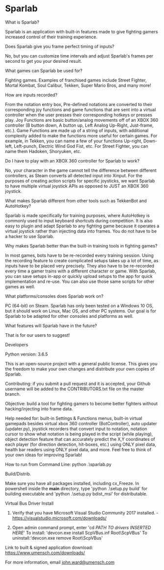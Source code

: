 # Sparlab

What is Sparlab?

Sparlab is an application with built-in features made to give fighting gamers increased control of their training experience.

Does Sparlab give you frame perfect timing of inputs?

No, but you can customize time intervals and adjust Sparlab's frames per second to get you your desired result.

What games can Sparlab be used for?

Fighting games. Examples of franchised games include Street Fighter, Mortal Kombat, Soul Calibur, Tekken, Super Mario Bros, and many more!

How are inputs recorded?

From the notation entry box, Pre-defined notations are converted to their corresponding joy functions and game functions that are sent into a virtual controller when the user presses their corresponding hotkeys or presses play.
Joy Functions are basic button/analog movements off of an XBOX 360 controller (B button down, A button up,
Left Analog Up-Right, Just-frame, etc.). Game Functions are made up of a string of inputs, with additional complexity added to make the functions more useful for certain games. For example, in Tekken, you can name a few of your functions Up-right, Down-left, Left-punch, Electric Wind God Fist, etc. For Street Fighter, you can name them Hadoken, Shoryuken, etc.

Do I have to play with an XBOX 360 controller for Sparlab to work?

No, your character in the game cannot tell the difference between different controllers, as Steam converts all detected input into Xinput. For the purposes of creating action scripts for specific joysticks, we want Sparlab to have multiple virtual joystick APIs as opposed to JUST an XBOX 360 joystick.

What makes Sparlab different from other tools such as TekkenBot and AutoHotkey?

Sparlab is made specifically for training purposes, where AutoHotkey is commonly used to input keyboard shortcuts during competition. It is also easy to plugin and adapt Sparlab to any fighting game because it operates a virtual joystick rather than injecting data into frames. You do not have to be a hacker to use Sparlab.

Why makes Sparlab better than the built-in training tools in fighting games?

In most games, bots have to be re-recorded every training session. Using the recording feature to create
complicated setups takes up a lot of time, as inputs have to be placed very precisely. They also have to be re-recorded every time a gamer trains with a different character or game. With Sparlab, you can save setups in-app or quickly upload setups to the app for quick implementation and re-use. You can also use those same scripts for other games as well.

What platforms/consoles does Sparlab work on?

PC (64-bit) on Steam. Sparlab has only been tested on a Windows 10 OS, but it should work on Linux, Mac OS, and other PC systems. Our goal is for Sparlab to be adapted for other consoles and platforms as well.

What features will Sparlab have in the future?

That is for our users to suggest!


Developers

Python version: 3.6.5

This is an open-source project with a general public license. This gives you the freedom to make your own changes and distribute your own copies of Sparlab. 

Contributing: if you submit a pull request and it is accepted, your Github username will be added to the CONTRIBUTORS.txt file on the master branch. 

Objective: build a tool for fighting gamers to become better fighters without hacking/injecting into frame data. 

Help needed for: built-in Settings & Functions menus, built-in virtual gamepads besides virtual xbox 360 controller (BotController), auto updater (updater.py), joystick recorders that convert input to notation, notation cursor to show what notation is being played in the script (while playing), object detection feature that can accurately predict the X,Y coordinates of each player (for direction detection, hit-boxes, etc.) using ONLY pixel data, health bar readers using ONLY pixel data, and more. Feel free to think of your own ideas for improving Sparlab!  


How to run from Command Line: python .\sparlab.py

Build/Distrib. 

Make sure you have all packages installed, including cx_Freeze. 
In powershell inside the __main__ directory, type 'python .\setup.py build' for building executable and 'python .\setup.py bdist_msi' for distributable. 


Virtual Bus Driver Install 
1) Verify that you have Microsoft Visual Studio Community 2017 installed. -https://visualstudio.microsoft.com/downloads/

2) Open admin command prompt, enter 'cd *PATH TO drivers INSERTED HERE*'
To install: 'devcon.exe install ScpVBus.inf Root\ScpVBus'
To uninstall:'devcon.exe remove Root\ScpVBus'


Link to built & signed application download: https://www.umensch.com/downloads/


For more information, email john.ward@umensch.com 

